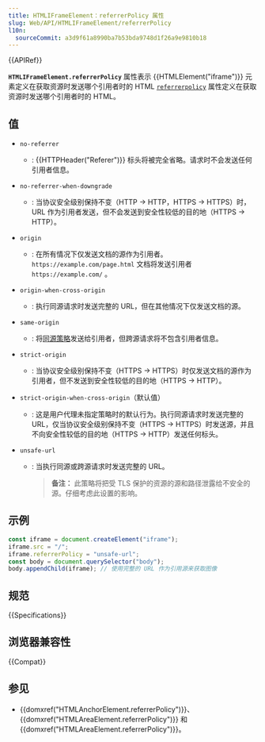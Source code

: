 ```yaml
---
title: HTMLIFrameElement：referrerPolicy 属性
slug: Web/API/HTMLIFrameElement/referrerPolicy
l10n:
  sourceCommit: a3d9f61a8990ba7b53bda9748d1f26a9e9810b18
---
```


{{APIRef}}

**`HTMLIFrameElement.referrerPolicy`** 属性表示 {{HTMLElement("iframe")}} 元素定义在获取资源时发送哪个引用者时的 HTML [`referrerpolicy`](/zh-CN/docs/Web/HTML/Element/iframe#referrerpolicy) 属性定义在获取资源时发送哪个引用者时的 HTML。

## 值

- `no-referrer`
  - : {{HTTPHeader("Referer")}} 标头将被完全省略。请求时不会发送任何引用者信息。
- `no-referrer-when-downgrade`
  - : 当协议安全级别保持不变（HTTP → HTTP，HTTPS → HTTPS）时，URL 作为引用者发送，但不会发送到安全性较低的目的地（HTTPS → HTTP）。
- `origin`
  - : 在所有情况下仅发送文档的源作为引用者。`https://example.com/page.html` 文档将发送引用者 `https://example.com/` 。
- `origin-when-cross-origin`
  - : 执行同源请求时发送完整的 URL，但在其他情况下仅发送文档的源。
- `same-origin`
  - : 将[同源策略](/zh-CN/docs/Web/Security/Same-origin_policy)发送给引用者，但跨源请求将不包含引用者信息。
- `strict-origin`
  - : 当协议安全级别保持不变（HTTPS → HTTPS）时仅发送文档的源作为引用者，但不发送到安全性较低的目的地（HTTPS → HTTP）。
- `strict-origin-when-cross-origin`（默认值）
  - : 这是用户代理未指定策略时的默认行为。执行同源请求时发送完整的 URL，仅当协议安全级别保持不变（HTTPS → HTTPS）时发送源，并且不向安全性较低的目的地（HTTPS → HTTP）发送任何标头。
- `unsafe-url`

  - : 当执行同源或跨源请求时发送完整的 URL。

    > **备注：** 此策略将把受 TLS 保护的资源的源和路径泄露给不安全的源。仔细考虑此设置的影响。

## 示例

```js
const iframe = document.createElement("iframe");
iframe.src = "/";
iframe.referrerPolicy = "unsafe-url";
const body = document.querySelector("body");
body.appendChild(iframe); // 使用完整的 URL 作为引用源来获取图像
```

## 规范

{{Specifications}}

## 浏览器兼容性

{{Compat}}

## 参见

- {{domxref("HTMLAnchorElement.referrerPolicy")}}、{{domxref("HTMLAreaElement.referrerPolicy")}} 和 {{domxref("HTMLAreaElement.referrerPolicy")}}。
